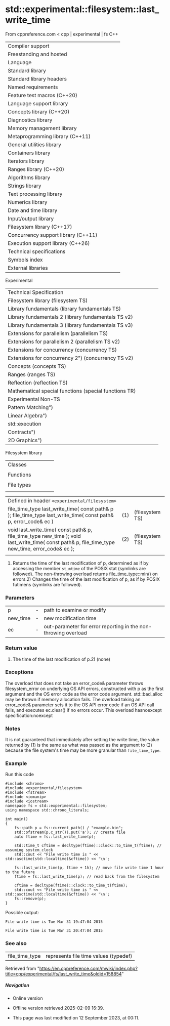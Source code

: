 # std::experimental::filesystem::last_write_time

From cppreference.com
< cpp‎ | experimental‎ | fs
C++

|  |  |  |  |  |
| --- | --- | --- | --- | --- |
| Compiler support | | | | |
| Freestanding and hosted | | | | |
| Language | | | | |
| Standard library | | | | |
| Standard library headers | | | | |
| Named requirements | | | | |
| Feature test macros (C++20) | | | | |
| Language support library | | | | |
| Concepts library (C++20) | | | | |
| Diagnostics library | | | | |
| Memory management library | | | | |
| Metaprogramming library (C++11) | | | | |
| General utilities library | | | | |
| Containers library | | | | |
| Iterators library | | | | |
| Ranges library (C++20) | | | | |
| Algorithms library | | | | |
| Strings library | | | | |
| Text processing library | | | | |
| Numerics library | | | | |
| Date and time library | | | | |
| Input/output library | | | | |
| Filesystem library (C++17) | | | | |
| Concurrency support library (C++11) | | | | |
| Execution support library (C++26) | | | | |
| Technical specifications | | | | |
| Symbols index | | | | |
| External libraries | | | | |

Experimental

|  |  |  |  |  |
| --- | --- | --- | --- | --- |
| Technical Specification | | | | |
| Filesystem library (filesystem TS) | | | | |
| Library fundamentals (library fundamentals TS) | | | | |
| Library fundamentals 2 (library fundamentals TS v2) | | | | |
| Library fundamentals 3 (library fundamentals TS v3) | | | | |
| Extensions for parallelism (parallelism TS) | | | | |
| Extensions for parallelism 2 (parallelism TS v2) | | | | |
| Extensions for concurrency (concurrency TS) | | | | |
| Extensions for concurrency 2") (concurrency TS v2) | | | | |
| Concepts (concepts TS) | | | | |
| Ranges (ranges TS) | | | | |
| Reflection (reflection TS) | | | | |
| Mathematical special functions (special functions TR) | | | | |
| Experimental Non-TS | | | | |
| Pattern Matching") | | | | |
| Linear Algebra") | | | | |
| std::execution | | | | |
| Contracts") | | | | |
| 2D Graphics") | | | | |

Filesystem library

|  |  |  |  |  |
| --- | --- | --- | --- | --- |
| Classes | | | | |
| |  |  |  |  |  | | --- | --- | --- | --- | --- | | filesystem::path | | | | | | filesystem::filesystem_error | | | | | | filesystem::directory_entry | | | | | | filesystem::directory_iterator | | | | | | filesystem::recursive_directory_iterator | | | | | | filesystem::file_status | | | | | | |  |  |  |  |  | | --- | --- | --- | --- | --- | | filesystem::space_info | | | | | | filesystem::file_type | | | | | | filesystem::perms | | | | | | filesystem::copy_options | | | | | | filesystem::directory_options | | | | | | filesystem::file_time_type | | | | | |
| Functions | | | | |
| |  |  |  |  |  | | --- | --- | --- | --- | --- | | filesystem::absolute filesystem::system_complete | | | | | | filesystem::canonical | | | | | | filesystem::copy | | | | | | filesystem::copy_file | | | | | | filesystem::copy_symlink | | | | | | filesystem::create_directory filesystem::create_directories | | | | | | filesystem::create_hard_link | | | | | | filesystem::create_symlink filesystem::create_directory_symlink | | | | | | filesystem::current_path | | | | | | filesystem::exists | | | | | | filesystem::equivalent | | | | | | |  |  |  |  |  | | --- | --- | --- | --- | --- | | filesystem::file_size | | | | | | filesystem::hard_link_count | | | | | | ****filesystem::last_write_time**** | | | | | | filesystem::permissions | | | | | | filesystem::read_symlink | | | | | | filesystem::remove filesystem::remove_all | | | | | | filesystem::rename | | | | | | filesystem::resize_file | | | | | | filesystem::space | | | | | | filesystem::status filesystem::symlink_status | | | | | | filesystem::temp_directory_path | | | | | |
| File types | | | | |
| |  |  |  |  |  | | --- | --- | --- | --- | --- | | filesystem::is_block_file | | | | | | filesystem::is_character_file | | | | | | filesystem::is_directory | | | | | | filesystem::is_empty | | | | | | filesystem::status_known | | | | | | |  |  |  |  |  | | --- | --- | --- | --- | --- | | filesystem::is_fifo | | | | | | filesystem::is_other | | | | | | filesystem::is_regular_file | | | | | | filesystem::is_socket | | | | | | filesystem::is_symlink | | | | | |

|  |  |  |
| --- | --- | --- |
| Defined in header `<experimental/filesystem>` |  |  |
| file_time_type last_write_time( const path& p );  file_time_type last_write_time( const path& p, error_code& ec ) | (1) | (filesystem TS) |
| void last_write_time( const path& p, file_time_type new_time );  void last_write_time( const path& p, file_time_type new_time, error_code& ec ); | (2) | (filesystem TS) |
|  |  |  |

1) Returns the time of the last modification of p, determined as if by accessing the member `st_mtime` of the POSIX stat (symlinks are followed).
The non-throwing overload returns file_time_type::min() on errors.2) Changes the time of the last modification of p, as if by POSIX futimens (symlinks are followed).

### Parameters

|  |  |  |
| --- | --- | --- |
| p | - | path to examine or modify |
| new_time | - | new modification time |
| ec | - | out-parameter for error reporting in the non-throwing overload |

### Return value

1) The time of the last modification of p.2) (none)

### Exceptions

The overload that does not take an error_code& parameter throws filesystem_error on underlying OS API errors, constructed with p as the first argument and the OS error code as the error code argument. std::bad_alloc may be thrown if memory allocation fails. The overload taking an error_code& parameter sets it to the OS API error code if an OS API call fails, and executes ec.clear() if no errors occur. This overload hasnoexcept specification:noexcept

### Notes

It is not guaranteed that immediately after setting the write time, the value returned by (1) is the same as what was passed as the argument to (2) because the file system's time may be more granular than `file_time_type`.

### Example

Run this code

```
#include <chrono>
#include <experimental/filesystem>
#include <fstream>
#include <iomanip>
#include <iostream>
namespace fs = std::experimental::filesystem;
using namespace std::chrono_literals;
 
int main()
{
    fs::path p = fs::current_path() / "example.bin";
    std::ofstream(p.c_str()).put('a'); // create file
    auto ftime = fs::last_write_time(p);
 
    std::time_t cftime = decltype(ftime)::clock::to_time_t(ftime); // assuming system_clock
    std::cout << "File write time is " << std::asctime(std::localtime(&cftime)) << '\n';
 
    fs::last_write_time(p, ftime + 1h); // move file write time 1 hour to the future
    ftime = fs::last_write_time(p); // read back from the filesystem
 
    cftime = decltype(ftime)::clock::to_time_t(ftime);
    std::cout << "File write time is " << std::asctime(std::localtime(&cftime)) << '\n';
    fs::remove(p);
}

```

Possible output:

```
File write time is Tue Mar 31 19:47:04 2015
 
File write time is Tue Mar 31 20:47:04 2015

```

### See also

|  |  |
| --- | --- |
| file_time_type | represents file time values   (typedef) |

Retrieved from "<https://en.cppreference.com/mwiki/index.php?title=cpp/experimental/fs/last_write_time&oldid=158854>"

##### Navigation

- Online version
- Offline version retrieved 2025-02-09 16:39.

- This page was last modified on 12 September 2023, at 00:11.